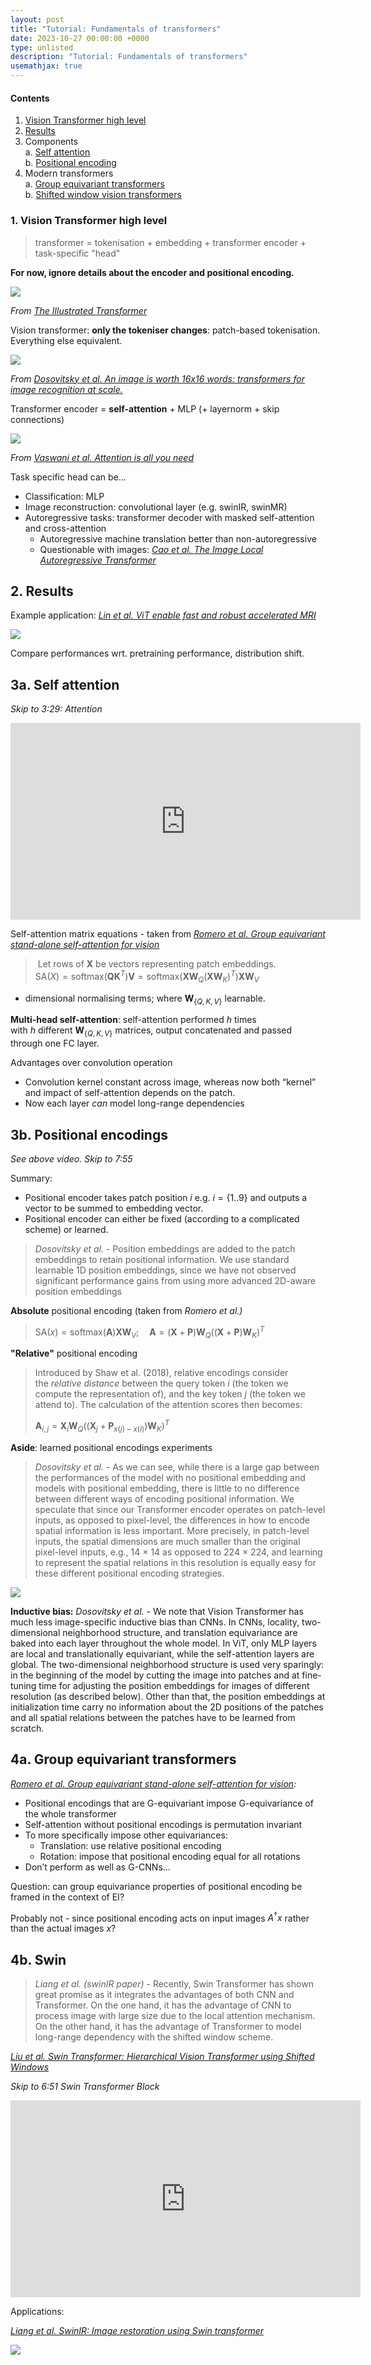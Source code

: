 ```yaml
---
layout: post
title: "Tutorial: Fundamentals of transformers"
date: 2023-10-27 00:00:00 +0000
type: unlisted
description: "Tutorial: Fundamentals of transformers"
usemathjax: true
---
```

#### Contents

1. [Vision Transformer high level](#1-vision-transformer-high-level)
2. [Results](#2-results)
3. Components  
    a. [Self attention](#3-self-attention)  
    b. [Positional encoding](#4-positional-encodings)  
4. Modern transformers  
    a. [Group equivariant transformers](#5-group-equivariant-transformers)  
    b. [Shifted window vision transformers](#6-swin)  


### 1. Vision Transformer high level

> transformer = tokenisation + embedding + transformer encoder + task-specific "head"

**For now, ignore details about the encoder and positional encoding.**

![]({{site.baseurl}}/assets/img/transformers/overview.png)

_From_ [_The Illustrated Transformer_](https://jalammar.github.io/illustrated-transformer/)

Vision transformer: **only the tokeniser changes**: patch-based tokenisation. Everything else equivalent.

![]({{site.baseurl}}/assets/img/transformers/ViT.png)  

_From [Dosovitsky et al. An image is worth 16x16 words: transformers for image recognition at scale.](https://arxiv.org/abs/2010.11929 "https://arxiv.org/abs/2010.11929")_

Transformer encoder = **self-attention** + MLP (+ layernorm + skip connections)

![]({{site.baseurl}}/assets/img/transformers/encoder.png)  

_From [Vaswani et al. Attention is all you need](https://arxiv.org/abs/1706.03762 )_

Task specific head can be...

- Classification: MLP
- Image reconstruction: convolutional layer (e.g. swinIR, swinMR)
- Autoregressive tasks: transformer decoder with masked self-attention and cross-attention
    - Autoregressive machine translation better than non-autoregressive
    - Questionable with images: [_Cao et al. The Image Local Autoregressive Transformer_](https://arxiv.org/pdf/2106.02514.pdf)

## 2. Results

Example application: [_Lin et al. ViT enable fast and robust accelerated MRI_](https://proceedings.mlr.press/v172/lin22a/lin22a.pdf)

![]({{site.baseurl}}/assets/img/transformers/results.png)  

Compare performances wrt. pretraining performance, distribution shift.

## 3a. Self attention 

_Skip to 3:29: Attention_

<iframe width="560" height="315" src="https://www.youtube.com/embed/XSSTuhyAmnI?feature=oembed" frameborder="0" allow="autoplay; encrypted-media" allowfullscreen></iframe>


Self-attention matrix equations - taken from _[Romero et al. Group equivariant stand-alone self-attention for vision](https://arxiv.org/abs/2010.00977)_

>  Let rows of $\mathbf{X}$ be vectors representing patch embeddings.  
> $\text{SA}(X)=\text{softmax}(\mathbf{Q}\mathbf{K}^T)\mathbf{V}=\text{softmax}(\mathbf{X}\mathbf{W}_Q(\mathbf{X}\mathbf{W}_K)^T)\mathbf{X}\mathbf{W}_V$  

+ dimensional normalising terms; where $\mathbf{W}_{\{Q,K,V\}}$ learnable.

**Multi-head self-attention**: self-attention performed $h$ times with $h$ different $\mathbf{W}_{\{Q,K,V\}}$ matrices, output concatenated and passed through one FC layer.

Advantages over convolution operation

- Convolution kernel constant across image, whereas now both “kernel” and impact of self-attention depends on the patch.
- Now each layer _can_ model long-range dependencies

## 3b. Positional encodings

_See above video. Skip to 7:55_

Summary:

- Positional encoder takes patch position $i$ e.g. $i=\{1..9\}$ and outputs a vector to be summed to embedding vector.
- Positional encoder can either be fixed (according to a complicated scheme) or learned.

> _Dosovitsky et al. -_ Position embeddings are added to the patch embeddings to retain positional information. We use standard learnable 1D position embeddings, since we have not observed significant performance gains from using more advanced 2D-aware position embeddings

**Absolute** positional encoding (taken from _Romero et al.)_

> $\text{SA}(x)=\text{softmax}(\mathbf{A})\mathbf{X}\mathbf{W}_V;\quad\mathbf{A}= (\mathbf{X}+\mathbf{P})\mathbf{W}_Q((\mathbf{X}+\mathbf{P})\mathbf{W}_K)^T$

**"Relative"** positional encoding

> Introduced by Shaw et al. (2018), relative encodings consider the _relative distance_ between the query token $i$ (the token we compute the representation of), and the key token $j$ (the token we attend to). The calculation of the attention scores then becomes:  
> 
> $\mathbf{A}_{i,j}=\mathbf{X}_i\mathbf{W}_Q((\mathbf{X}_j+\mathbf{P}_{x(j)-x(i)})\mathbf{W}_K)^T$


**Aside**: learned positional encodings experiments

> _Dosovitsky et al. -_ As we can see, while there is a large gap between the performances of the model with no positional embedding and models with positional embedding, there is little to no difference between different ways of encoding positional information. We speculate that since our Transformer encoder operates on patch-level inputs, as opposed to pixel-level, the differences in how to encode spatial information is less important. More precisely, in patch-level inputs, the spatial dimensions are much smaller than the original pixel-level inputs, e.g., 14 × 14 as opposed to 224 × 224, and learning to represent the spatial relations in this resolution is equally easy for these different positional encoding strategies.

![]({{site.baseurl}}/assets/img/transformers/posenc.png)



**Inductive bias:** _Dosovitsky et al._ - We note that Vision Transformer has much less image-specific inductive bias than CNNs. In CNNs, locality, two-dimensional neighborhood structure, and translation equivariance are baked into each layer throughout the whole model. In ViT, only MLP layers are local and translationally equivariant, while the self-attention layers are global. The two-dimensional neighborhood structure is used very sparingly: in the beginning of the model by cutting the image into patches and at fine-tuning time for adjusting the position embeddings for images of different resolution (as described below). Other than that, the position embeddings at initialization time carry no information about the 2D positions of the patches and all spatial relations between the patches have to be learned from scratch.


## 4a. Group equivariant transformers

_[Romero et al. Group equivariant stand-alone self-attention for vision](https://arxiv.org/abs/2010.00977):_

- Positional encodings that are G-equivariant impose G-equivariance of the whole transformer
- Self-attention without positional encodings is permutation invariant
- To more specifically impose other equivariances:
    - Translation: use relative positional encoding
    - Rotation: impose that positional encoding equal for all rotations
- Don’t perform as well as G-CNNs...


Question: can group equivariance properties of positional encoding be framed in the context of EI?

Probably not - since positional encoding acts on input images $A^\dagger x$ rather than the actual images $x$?

## 4b. Swin

> _Liang et al. (swinIR paper)_ - Recently, Swin Transformer has shown great promise as it integrates the advantages of both CNN and Transformer. On the one hand, it has the advantage of CNN to process image with large size due to the local attention mechanism. On the other hand, it has the advantage of Transformer to model long-range dependency with the shifted window scheme.

[_Liu et al. Swin Transformer: Hierarchical Vision Transformer using Shifted Windows_](https://arxiv.org/pdf/2103.14030.pdf)

_Skip to 6:51 Swin Transformer Block_

<iframe width="560" height="315" src="https://www.youtube.com/embed/tFYxJZBAbE8?feature=oembed" frameborder="0" allow="autoplay; encrypted-media" allowfullscreen></iframe>

Applications:

[_Liang et al. SwinIR: Image restoration using Swin transformer_](https://arxiv.org/abs/2108.10257 "https://arxiv.org/abs/2108.10257")  

![]({{site.baseurl}}/assets/img/transformers/swin.png)